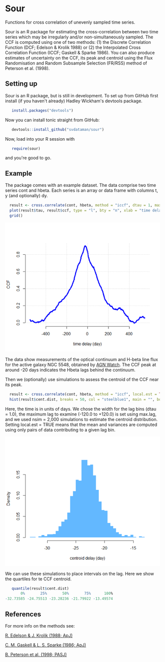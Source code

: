 # Sour
Functions for cross correlation of unevenly sampled time series.

Sour is an R package for estimating the cross-correlation between
two time series which may be irregularly and/or non-simultaneously sampled. The
CCF is computed using one of two methods: (1) the Discrete Correlation Function
(DCF; Edelson & Krolik 1988) or (2) the Interpolated Cross Correlation Function
(ICCF; Gaskell & Sparke 1986). You can also produce estimates of uncertainty on
the CCF, its peak and centroid using the Flux Randomisation and Random Subsample
Selection (FR/RSS) method of Peterson et al. (1998).

## Setting up

Sour is an R package, but is still in development. To set up from GitHub first install (if you haven't already) Hadley Wickham's devtools package.
```R
   install.packages("devtools")
```
Now you can install tonic straight from GitHub:
```R
   devtools::install_github("svdataman/sour")
```
Now, load into your R session with
```R
   require(sour)
```
and you're good to go.

## Example

The package comes with an example dataset. The data comprise two time series cont and hbeta. Each series is an array or data frame with columns t, y (and optionally) dy. 

```R
  result <- cross.correlate(cont, hbeta, method = "iccf", dtau = 1, max.lag = 550)
  plot(result$tau, result$ccf, type = "l", bty = "n", xlab = "time delay", ylab = "CCF")
  grid()
```

![example](figures/ngc5548.png)

The data show measurements of the optical continuum and H-beta line flux for the
active galaxy NGC 5548, obtained by [AGN
Watch](http://www.astronomy.ohio-state.edu/~agnwatch/n5548/lcv/). The CCF peak
at around -20 days indicates the Hbeta lags behind the continuum.

Then we (optionally) use simulations to assess the centroid of the CCF near 
its peak.

```R
  result <- cross.correlate(cont, hbeta, method = "iccf", local.est = TRUE, dtau = 1, nsim = 2000, max.lag = 120)
  hist(result$cent.dist, breaks = 50, col = "steelblue1", main = "", border = NA, prob = TRUE, xlab = "centroid delay (day)")
```

Here, the time is in units of days. We chose the width for the lag bins (dtau =
1.0), the maximum lag to examine (-120.0 to +120.0) is set using max.lag, and we
used nsim = 2,000 simulations to estimate the centroid distribution. Setting
local.est = TRUE means that the mean and variances are computed using only pairs
of data contributing to a given lag bin.

![example](figures/centroid_dist.png)

We can use these simulations to place intervals on the lag. Here we show the quartiles for te CCF centroid.

```R
   quantile(result$cent.dist)
       0%       25%       50%       75%      100% 
-32.73585 -24.75513 -23.28236 -21.79922 -13.49574 
```

## References

For more info on the methods see:

[R. Edelson & J. Krolik (1988; ApJ)](http://adsabs.harvard.edu/abs/1988ApJ...333..646E)

[C. M. Gaskell & L. S. Sparke (1986; ApJ)](http://adsabs.harvard.edu/abs/1986ApJ...305..175G)

[B. Peterson et al. (1998; PASJ)](http://adsabs.harvard.edu/abs/1998PASP..110..660P)

